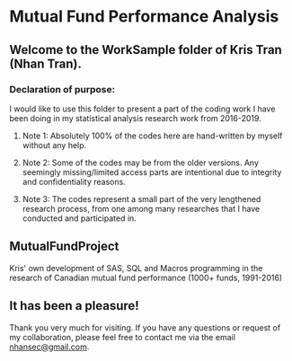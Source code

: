 # Mutual Fund Performance Analysis
## Welcome to the WorkSample folder of Kris Tran (Nhan Tran). 
### Declaration of purpose:
I would like to use this folder to present a part of the coding work I have been doing in my statistical analysis research work from 2016-2019.

1. Note 1: Absolutely 100% of the codes here are hand-written by myself without any help.

2. Note 2: Some of the codes may be from the older versions. Any seemingly missing/limited access parts are intentional due to integrity and confidentiality reasons.

3. Note 3: The codes represent a small part of the very lengthened research process, from one among many researches that I have conducted and participated in.

## MutualFundProject
Kris' own development of SAS, SQL and Macros programming in the research of Canadian mutual fund performance (1000+ funds, 1991-2016)

## It has been a pleasure!
Thank you very much for visiting.
If you have any questions or request of my collaboration, please feel free to contact me via the email nhansec@gmail.com.
